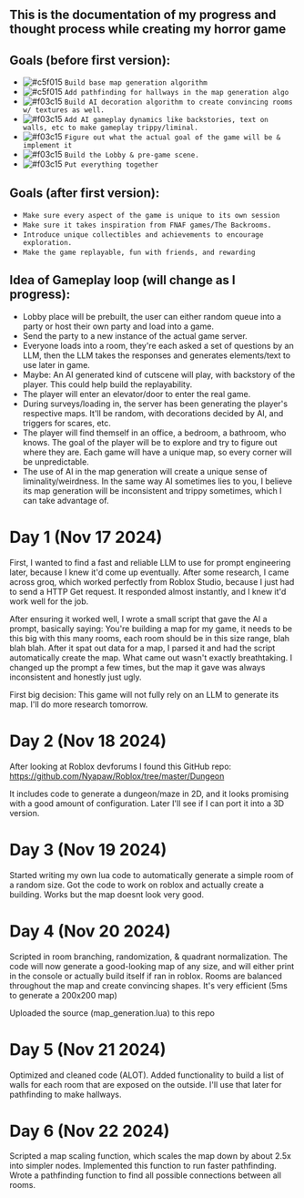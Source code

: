 ## This is the documentation of my progress and thought process while creating my horror game


## Goals (before first version):
  - ![#c5f015](https://placehold.co/15x15/c5f015/c5f015.png) `Build base map generation algorithm `
  - ![#c5f015](https://placehold.co/15x15/c5f015/c5f015.png) `Add pathfinding for hallways in the map generation algo`
  - ![#f03c15](https://placehold.co/15x15/f03c15/f03c15.png) `Build AI decoration algorithm to create convincing rooms w/ textures as well.`
  - ![#f03c15](https://placehold.co/15x15/f03c15/f03c15.png) `Add AI gameplay dynamics like backstories, text on walls, etc to make gameplay trippy/liminal. `
  - ![#f03c15](https://placehold.co/15x15/f03c15/f03c15.png) `Figure out what the actual goal of the game will be & implement it`
  - ![#f03c15](https://placehold.co/15x15/f03c15/f03c15.png) `Build the Lobby & pre-game scene.`
  - ![#f03c15](https://placehold.co/15x15/f03c15/f03c15.png) `Put everything together`

  
## Goals (after first version):
  -   `Make sure every aspect of the game is unique to its own session`
  -   `Make sure it takes inspiration from FNAF games/The Backrooms.`
  -   `Introduce unique collectibles and achievements to encourage exploration.`
  -   `Make the game replayable, fun with friends, and rewarding`


## Idea of Gameplay loop (will change as I progress):
  -   Lobby place will be prebuilt, the user can either random queue into a party or host their own party and load into a game.
  -   Send the party to a new instance of the actual game server.
  -   Everyone loads into a room, they're each asked a set of questions by an LLM, then the LLM takes the responses and generates elements/text to use later in game.
  -   Maybe: An AI generated kind of cutscene will play, with backstory of the player. This could help build the replayability.
  -   The player will enter an elevator/door to enter the real game.
  -   During surveys/loading in, the server has been generating the player's respective maps. It'll be random, with decorations decided by AI, and triggers for scares, etc.
  -   The player will find themself in an office, a bedroom, a bathroom, who knows. The goal of the player will be to explore and try to figure out where they are. Each game will have a unique map, so every corner will be unpredictable. 
  -   The use of AI in the map generation will create a unique sense of liminality/weirdness. In the same way AI sometimes lies to you, I believe its map generation will be inconsistent and trippy sometimes, which I can take advantage of.

# Day 1 (Nov 17 2024)

First, I wanted to find a fast and reliable LLM to use for prompt engineering later, because I knew it'd come up eventually. After some research, I came across groq, which worked perfectly from Roblox Studio, because I just had to send a HTTP Get request. It responded almost instantly, and I knew it'd work well for the job. 

After ensuring it worked well, I wrote a small script that gave the AI a prompt, basically saying: You're building a map for my game, it needs to be this big with this many rooms, each room should be in this size range, blah blah blah. After it spat out data for a map, I parsed it and had the script automatically create the map. What came out wasn't exactly breathtaking. I changed up the prompt a few times, but the map it gave was always inconsistent and honestly just ugly. 

First big decision: This game will not fully rely on an LLM to generate its map. I'll do more research tomorrow.

# Day 2 (Nov 18 2024)

After looking at Roblox devforums I found this GitHub repo: https://github.com/Nyapaw/Roblox/tree/master/Dungeon

It includes code to generate a dungeon/maze in 2D, and it looks promising with a good amount of configuration. Later I'll see if I can port it into a 3D version.

# Day 3 (Nov 19 2024)

Started writing my own lua code to automatically generate a simple room of a random size. Got the code to work on roblox and actually create a building. Works but the map doesnt look very good.

# Day 4 (Nov 20 2024)

Scripted in room branching, randomization, & quadrant normalization. The code will now generate a good-looking map of any size, and will either print in the console or actually build itself if ran in roblox. Rooms are balanced throughout the map and create convincing shapes. It's very efficient (5ms to generate a 200x200 map)

Uploaded the source (map_generation.lua) to this repo 

# Day 5 (Nov 21 2024)

Optimized and cleaned code (ALOT). Added functionality to build a list of walls for each room that are exposed on the outside. I'll use that later for pathfinding to make hallways.

# Day 6 (Nov 22 2024)

Scripted a map scaling function, which scales the map down by about 2.5x into simpler nodes. Implemented this function to run faster pathfinding. Wrote a pathfinding function to find all possible connections between all rooms.
